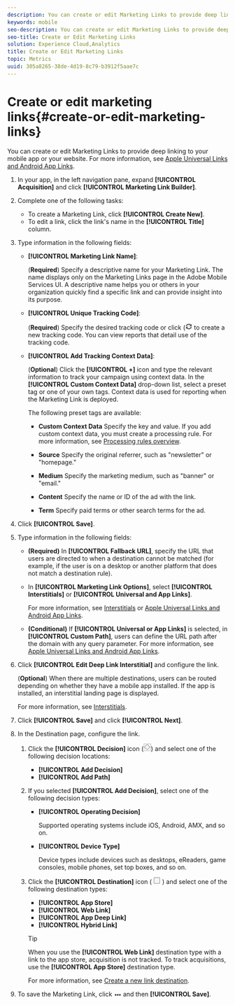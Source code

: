 ```yaml
---
description: You can create or edit Marketing Links to provide deep linking into your mobile app or your website.
keywords: mobile
seo-description: You can create or edit Marketing Links to provide deep linking into your mobile app or your website.
seo-title: Create or Edit Marketing Links
solution: Experience Cloud,Analytics
title: Create or Edit Marketing Links
topic: Metrics
uuid: 305a8265-38de-4d19-8c79-b3912f5aae7c
---
```


# Create or edit marketing links{#create-or-edit-marketing-links}

You can create or edit Marketing Links to provide deep linking to your mobile app or your website. For more information, see [Apple Universal Links and Android App Links](/help/using/c-manage-app-settings/c-mob-confg-app/c-universal-app-links.md).

1. In your app, in the left navigation pane, expand **[!UICONTROL Acquisition]** and click **[!UICONTROL Marketing Link Builder]**.
1. Complete one of the following tasks:

    * To create a Marketing Link, click **[!UICONTROL Create New]**.
    * To edit a link, click the link's name in the **[!UICONTROL Title]** column.

1. Type information in the following fields:

    * **[!UICONTROL Marketing Link Name]**:

      (**Required**) Specify a descriptive name for your Marketing Link. The name displays only on the Marketing Links page in the Adobe Mobile Services UI. A descriptive name helps you or others in your organization quickly find a specific link and can provide insight into its purpose.

    * **[!UICONTROL Unique Tracking Code]**:

      (**Required**) Specify the desired tracking code or click (![generate icon](assets/icon_generate.png) to create a new tracking code. You can view reports that detail use of the tracking code.

    * **[!UICONTROL Add Tracking Context Data]**:

      (**Optional**) Click the **[!UICONTROL +]** icon and type the relevant information to track your campaign using context data. In the **[!UICONTROL Custom Context Data]** drop-down list, select a preset tag or one of your own tags. Context data is used for reporting when the Marketing Link is deployed.

      The following preset tags are available:

      * **Custom Context Data**
        Specify the key and value. If you add custom context data, you must create a processing rule. For more information, see [Processing rules overview](https://docs.adobe.com/content/help/en/analytics/admin/admin-tools/processing-rules/processing-rules.html).

      * **Source**
        Specify the original referrer, such as "newsletter" or "homepage."

      * **Medium**
        Specify the marketing medium, such as "banner" or "email."

      * **Content**
        Specify the name or ID of the ad with the link.

      * **Term**
        Specify paid terms or other search terms for the ad.
1. Click **[!UICONTROL Save]**.
1. Type information in the following fields:

    * **(Required)** In **[!UICONTROL Fallback URL]**, specify the URL that users are directed to when a destination cannot be matched (for example, if the user is on a desktop or another platform that does not match a destination rule).
    * In **[!UICONTROL Marketing Link Options]**, select **[!UICONTROL Interstitials]** or **[!UICONTROL Universal and App Links]**.

      For more information, see [Interstitials](/help/using/acquisition-main/c-marketing-links-builder/t-create-edit-adobe-links/t-interstitials.md) or [Apple Universal Links and Android App Links](/help/using/c-manage-app-settings/c-mob-confg-app/c-universal-app-links.md).

    * **(Conditional)** If **[!UICONTROL Universal or App Links]** is selected, in **[!UICONTROL Custom Path]**, users can define the URL path after the domain with any query parameter. For more information, see [Apple Universal Links and Android App Links](/help/using/c-manage-app-settings/c-mob-confg-app/c-universal-app-links.md).

1. Click **[!UICONTROL Edit Deep Link Interstitial]** and configure the link.

   (**Optional**) When there are multiple destinations, users can be routed depending on whether they have a mobile app installed. If the app is installed, an interstitial landing page is displayed.

   For more information, see [Interstitials](/help/using/acquisition-main/c-marketing-links-builder/t-create-edit-adobe-links/t-interstitials.md). 

1. Click **[!UICONTROL Save]** and click **[!UICONTROL Next]**.
1. In the Destination page, configure the link.

   1. Click the **[!UICONTROL Decision]** icon (![decision icon](assets/icon_decision.png)) and select one of the following decision locations:

      * **[!UICONTROL Add Decision]**
      * **[!UICONTROL Add Path]**

   1. If you selected **[!UICONTROL Add Decision]**, select one of the following decision types:

      * **[!UICONTROL Operating Decision]**

        Supported operating systems include iOS, Android, AMX, and so on. 

      * **[!UICONTROL Device Type]**

        Device types include devices such as desktops, eReaders, game consoles, mobile phones, set top boxes, and so on.

   1. Click the **[!UICONTROL Destination]** icon ( ![square icon](assets/icon_square.png) ) and select one of the following destination types:

      * **[!UICONTROL App Store]**
      * **[!UICONTROL Web Link]**
      * **[!UICONTROL App Deep Link]**
      * **[!UICONTROL Hybrid Link]**

      >[!TIP]
      >
      >When you use the **[!UICONTROL Web Link]** destination type with a link to the app store, acquisition is not tracked. To track acquisitions, use the **[!UICONTROL App Store]** destination type.

      For more information, see [Create a new link destination](/help/using/acquisition-main/c-manage-link-destinations/t-create-new-app-deep-link-destination.md).

1. To save the Marketing Link, click ![elipses](assets/icon_elipses.png) and then **[!UICONTROL Save]**.
